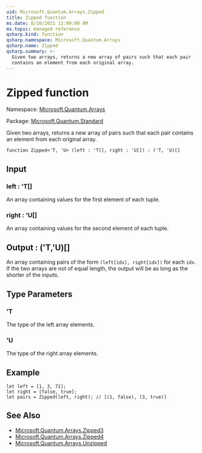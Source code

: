 ```yaml
---
uid: Microsoft.Quantum.Arrays.Zipped
title: Zipped function
ms.date: 8/10/2021 12:00:00 AM
ms.topic: managed-reference
qsharp.kind: function
qsharp.namespace: Microsoft.Quantum.Arrays
qsharp.name: Zipped
qsharp.summary: >-
  Given two arrays, returns a new array of pairs such that each pair
  contains an element from each original array.
---
```


# Zipped function

Namespace: [Microsoft.Quantum.Arrays](xref:Microsoft.Quantum.Arrays)

Package: [Microsoft.Quantum.Standard](https://nuget.org/packages/Microsoft.Quantum.Standard)


Given two arrays, returns a new array of pairs such that each paircontains an element from each original array.

```qsharp
function Zipped<'T, 'U> (left : 'T[], right : 'U[]) : ('T, 'U)[]
```


## Input

### left : 'T[]

An array containing values for the first element of each tuple.


### right : 'U[]

An array containing values for the second element of each tuple.



## Output : ('T,'U)[]

An array containing pairs of the form `(left[idx], right[idx])` foreach `idx`. If the two arrays are not of equal length, the output willbe as long as the shorter of the inputs.

## Type Parameters

### 'T

The type of the left array elements.
### 'U

The type of the right array elements.

## Example

```qsharplet left = [1, 3, 71];let right = [false, true];let pairs = Zipped(left, right); // [(1, false), (3, true)]```

## See Also

- [Microsoft.Quantum.Arrays.Zipped3](xref:Microsoft.Quantum.Arrays.Zipped3)
- [Microsoft.Quantum.Arrays.Zipped4](xref:Microsoft.Quantum.Arrays.Zipped4)
- [Microsoft.Quantum.Arrays.Unzipped](xref:Microsoft.Quantum.Arrays.Unzipped)